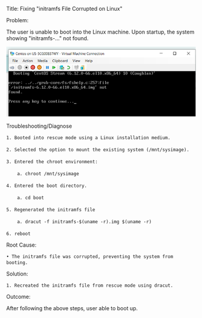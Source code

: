 Title: Fixing "initramfs File Corrupted on Linux"

Problem:

The user is unable to boot into the Linux machine. Upon startup, the system showing "initramfs-..." not found.
 
![SSH Error](Image/boot_error_v2.PNG)

Troubleshooting/Diagnose

	1. Booted into rescue mode using a Linux installation medium.
	
	2. Selected the option to mount the existing system (/mnt/sysimage).
	
	3. Entered the chroot environment:
	
		a. chroot /mnt/sysimage
  
  	4. Entered the boot directory.

		a. cd boot

	5. Regenerated the initramfs file
	
		a. dracut -f initramfs-$(uname -r).img $(uname -r)
		
	6. reboot

Root Cause:

	• The initramfs file was corrupted, preventing the system from booting.
	
Solution:

	1. Recreated the initramfs file from rescue mode using dracut.
	
Outcome:

After following the above steps, user able to boot up.
